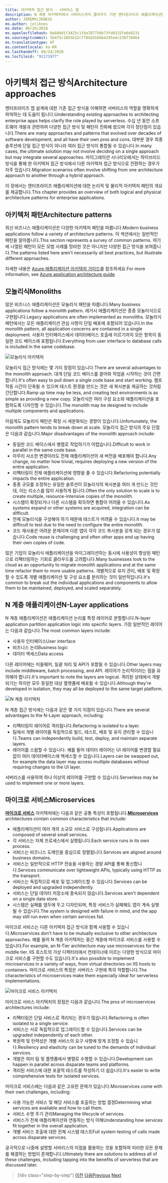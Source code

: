 ```yaml
---
title: 아키텍처 접근 방식 - 서버리스 앱
description: N 계층 아키텍처에서 서버리스까지 클라우드 기반 엔터프라이즈 애플리케이션을 빌드하는 아키텍처를 소개합니다.
author: JEREMYLIKNESS
ms.author: jeliknes
ms.date: 06/26/2018
ms.openlocfilehash: 0ab84d1f3425c1fda787756b73fd8315fe6d4231
ms.sourcegitcommit: 5b475c1855b32cf78d2d1bbb4295e4c236f39464
ms.translationtype: HT
ms.contentlocale: ko-KR
ms.lasthandoff: 09/24/2020
ms.locfileid: "91171977"
---
```

# <a name="architecture-approaches"></a><span data-ttu-id="465c4-103">아키텍처 접근 방식</span><span class="sxs-lookup"><span data-stu-id="465c4-103">Architecture approaches</span></span>

<span data-ttu-id="465c4-104">엔터프라이즈 앱 설계에 대한 기존 접근 방식을 이해하면 서버리스의 역할을 명확하게 파악하는 데 도움이 됩니다.</span><span class="sxs-lookup"><span data-stu-id="465c4-104">Understanding existing approaches to architecting enterprise apps helps clarify the role played by serverless.</span></span> <span data-ttu-id="465c4-105">수십 년 동안 소프트웨어 개발과 관련하여 다양한 접근 방식 및 패턴이 진화해 왔으며 각각 장단점이 있습니다.</span><span class="sxs-lookup"><span data-stu-id="465c4-105">There are many approaches and patterns that evolved over decades of software development, and all have their own pros and cons.</span></span> <span data-ttu-id="465c4-106">대부분 경우 최종 솔루션에 단일 접근 방식이 아니라 여러 접근 방식이 통합될 수 있습니다.</span><span class="sxs-lookup"><span data-stu-id="465c4-106">In many cases, the ultimate solution may not involve deciding on a single approach but may integrate several approaches.</span></span> <span data-ttu-id="465c4-107">마이그레이션 시나리오에서는 하이브리드 방식을 통해 한 아키텍처 접근 방식에서 다른 아키텍처 접근 방식으로 전환하는 경우가 자주 있습니다.</span><span class="sxs-lookup"><span data-stu-id="465c4-107">Migration scenarios often involve shifting from one architecture approach to another through a hybrid approach.</span></span>

<span data-ttu-id="465c4-108">이 장에서는 엔터프라이즈 애플리케이션에 대한 논리적 및 물리적 아키텍처 패턴의 개요를 제공합니다.</span><span class="sxs-lookup"><span data-stu-id="465c4-108">This chapter provides an overview of both logical and physical architecture patterns for enterprise applications.</span></span>

## <a name="architecture-patterns"></a><span data-ttu-id="465c4-109">아키텍처 패턴</span><span class="sxs-lookup"><span data-stu-id="465c4-109">Architecture patterns</span></span>

<span data-ttu-id="465c4-110">최신 비즈니스 애플리케이션은 다양한 아키텍처 패턴을 따릅니다.</span><span class="sxs-lookup"><span data-stu-id="465c4-110">Modern business applications follow a variety of architecture patterns.</span></span> <span data-ttu-id="465c4-111">이 섹션에서는 일반적인 패턴을 알아봅니다.</span><span class="sxs-lookup"><span data-stu-id="465c4-111">This section represents a survey of common patterns.</span></span> <span data-ttu-id="465c4-112">여기에 나열된 패턴이 모든 모범 사례를 망라한 것은 아니지만 다양한 접근 방식을 보여줍니다.</span><span class="sxs-lookup"><span data-stu-id="465c4-112">The patterns listed here aren't necessarily all best practices, but illustrate different approaches.</span></span>

<span data-ttu-id="465c4-113">자세한 내용은 [Azure 애플리케이션 아키텍처 가이드](/azure/architecture/guide/)를 참조하세요.</span><span class="sxs-lookup"><span data-stu-id="465c4-113">For more information, see [Azure application architecture guide](/azure/architecture/guide/).</span></span>

## <a name="monoliths"></a><span data-ttu-id="465c4-114">모놀리식</span><span class="sxs-lookup"><span data-stu-id="465c4-114">Monoliths</span></span>

<span data-ttu-id="465c4-115">많은 비즈니스 애플리케이션은 모놀리식 패턴을 따릅니다.</span><span class="sxs-lookup"><span data-stu-id="465c4-115">Many business applications follow a monolith pattern.</span></span> <span data-ttu-id="465c4-116">레거시 애플리케이션은 종종 모놀리식으로 구현됩니다.</span><span class="sxs-lookup"><span data-stu-id="465c4-116">Legacy applications are often implemented as monoliths.</span></span> <span data-ttu-id="465c4-117">모놀리식 패턴에서는 모든 애플리케이션 관심 사항이 단일 배포에 포함되어 있습니다.</span><span class="sxs-lookup"><span data-stu-id="465c4-117">In the monolith pattern, all application concerns are contained in a single deployment.</span></span> <span data-ttu-id="465c4-118">사용자 인터페이스에서 데이터베이스 호출에 이르기까지 모든 항목이 동일한 코드 베이스에 포함됩니다.</span><span class="sxs-lookup"><span data-stu-id="465c4-118">Everything from user interface to database calls is included in the same codebase.</span></span>

![모놀리식 아키텍처](./media/monolith-architecture.png)

<span data-ttu-id="465c4-120">모놀리식 접근 방식에는 몇 가지 장점이 있습니다.</span><span class="sxs-lookup"><span data-stu-id="465c4-120">There are several advantages to the monolith approach.</span></span> <span data-ttu-id="465c4-121">대개 단일 코드 베이스를 끌어와 작업을 시작하는 것이 간편합니다.</span><span class="sxs-lookup"><span data-stu-id="465c4-121">It's often easy to pull down a single code base and start working.</span></span> <span data-ttu-id="465c4-122">램프 작동 시간이 단축될 수 있으며 테스트 환경을 만드는 것은 새 복사본을 제공하는 것처럼 간단합니다.</span><span class="sxs-lookup"><span data-stu-id="465c4-122">Ramp up time may be less, and creating test environments is as simple as providing a new copy.</span></span> <span data-ttu-id="465c4-123">모놀리식은 여러 구성 요소와 애플리케이션을 포함하도록 디자인할 수 있습니다.</span><span class="sxs-lookup"><span data-stu-id="465c4-123">The monolith may be designed to include multiple components and applications.</span></span>

<span data-ttu-id="465c4-124">아쉽게도 모놀리식 패턴은 확장 시 세분화되는 경향이 있습니다.</span><span class="sxs-lookup"><span data-stu-id="465c4-124">Unfortunately, the monolith pattern tends to break down at scale.</span></span> <span data-ttu-id="465c4-125">모놀리식 접근 방식의 주요 단점은 다음과 같습니다.</span><span class="sxs-lookup"><span data-stu-id="465c4-125">Major disadvantages of the monolith approach include:</span></span>

- <span data-ttu-id="465c4-126">동일한 코드 베이스에서 병렬로 작업하기가 어렵습니다.</span><span class="sxs-lookup"><span data-stu-id="465c4-126">Difficult to work in parallel in the same code base.</span></span>
- <span data-ttu-id="465c4-127">아무리 사소한 변경이라도 전체 애플리케이션의 새 버전을 배포해야 합니다.</span><span class="sxs-lookup"><span data-stu-id="465c4-127">Any change, no matter how trivial, requires deploying a new version of the entire application.</span></span>
- <span data-ttu-id="465c4-128">리팩터링이 전체 애플리케이션에 영향을 줄 수 있습니다.</span><span class="sxs-lookup"><span data-stu-id="465c4-128">Refactoring potentially impacts the entire application.</span></span>
- <span data-ttu-id="465c4-129">종종 규모를 조정하는 유일한 솔루션이 모놀리식의 복사본을 여러 개 만드는 것인데, 이는 리소스를 많이 사용하게 됩니다.</span><span class="sxs-lookup"><span data-stu-id="465c4-129">Often the only solution to scale is to create multiple, resource-intensive copies of the monolith.</span></span>
- <span data-ttu-id="465c4-130">시스템이 확장되거나 다른 시스템을 획득하면 통합이 어려울 수 있습니다.</span><span class="sxs-lookup"><span data-stu-id="465c4-130">As systems expand or other systems are acquired, integration can be difficult.</span></span>
- <span data-ttu-id="465c4-131">전체 모놀리식을 구성해야 하기 때문에 테스트가 어려울 수 있습니다.</span><span class="sxs-lookup"><span data-stu-id="465c4-131">It may be difficult to test due to the need to configure the entire monolith.</span></span>
- <span data-ttu-id="465c4-132">코드 재사용은 어려운 문제이며 다른 앱이 각각 코드 복사본을 갖게 되는 경우가 많습니다.</span><span class="sxs-lookup"><span data-stu-id="465c4-132">Code reuse is challenging and often other apps end up having their own copies of code.</span></span>

<span data-ttu-id="465c4-133">많은 기업이 모놀리식 애플리케이션을 마이그레이션하는 동시에 사용성이 향상된 패턴으로 리팩터링하는 기회로 클라우드를 고려합니다.</span><span class="sxs-lookup"><span data-stu-id="465c4-133">Many businesses look to the cloud as an opportunity to migrate monolith applications and at the same time refactor them to more usable patterns.</span></span> <span data-ttu-id="465c4-134">개별적으로 유지 관리, 배포 및 확장할 수 있도록 개별 애플리케이션 및 구성 요소를 분리하는 것이 일반적입니다.</span><span class="sxs-lookup"><span data-stu-id="465c4-134">It's common to break out the individual applications and components to allow them to be maintained, deployed, and scaled separately.</span></span>

## <a name="n-layer-applications"></a><span data-ttu-id="465c4-135">N 계층 애플리케이션</span><span class="sxs-lookup"><span data-stu-id="465c4-135">N-Layer applications</span></span>

<span data-ttu-id="465c4-136">N 계층 애플리케이션은 애플리케이션 논리를 특정 레이어로 분할합니다.</span><span class="sxs-lookup"><span data-stu-id="465c4-136">N-layer application partition application logic into specific layers.</span></span> <span data-ttu-id="465c4-137">가장 일반적인 레이어는 다음과 같습니다.</span><span class="sxs-lookup"><span data-stu-id="465c4-137">The most common layers include:</span></span>

- <span data-ttu-id="465c4-138">사용자 인터페이스</span><span class="sxs-lookup"><span data-stu-id="465c4-138">User interface</span></span>
- <span data-ttu-id="465c4-139">비즈니스 논리</span><span class="sxs-lookup"><span data-stu-id="465c4-139">Business logic</span></span>
- <span data-ttu-id="465c4-140">데이터 액세스</span><span class="sxs-lookup"><span data-stu-id="465c4-140">Data access</span></span>

<span data-ttu-id="465c4-141">다른 레이어에는 미들웨어, 일괄 처리 및 API가 포함될 수 있습니다.</span><span class="sxs-lookup"><span data-stu-id="465c4-141">Other layers may include middleware, batch processing, and API.</span></span> <span data-ttu-id="465c4-142">레이어가 논리적이라는 점을 유의해야 합니다.</span><span class="sxs-lookup"><span data-stu-id="465c4-142">It's important to note the layers are logical.</span></span> <span data-ttu-id="465c4-143">격리된 상태에서 개발되기는 하지만 모두 동일한 대상 플랫폼에 배포될 수 있습니다.</span><span class="sxs-lookup"><span data-stu-id="465c4-143">Although they're developed in isolation, they may all be deployed to the same target platform.</span></span>

![N 계층 아키텍처](./media/n-layer-architecture.png)

<span data-ttu-id="465c4-145">N 계층 접근 방식에는 다음과 같은 몇 가지 이점이 있습니다.</span><span class="sxs-lookup"><span data-stu-id="465c4-145">There are several advantages to the N-Layer approach, including:</span></span>

- <span data-ttu-id="465c4-146">리팩터링이 레이어로 격리됩니다.</span><span class="sxs-lookup"><span data-stu-id="465c4-146">Refactoring is isolated to a layer.</span></span>
- <span data-ttu-id="465c4-147">팀에서 개별 레이어를 독립적으로 빌드, 테스트, 배포 및 유지 관리할 수 있습니다.</span><span class="sxs-lookup"><span data-stu-id="465c4-147">Teams can independently build, test, deploy, and maintain separate layers.</span></span>
- <span data-ttu-id="465c4-148">레이어를 스왑할 수 있습니다. 예를 들어 데이터 레이어는 UI 레이어를 변경할 필요 없이 여러 데이터베이스에 액세스할 수 있습니다.</span><span class="sxs-lookup"><span data-stu-id="465c4-148">Layers can be swapped out, for example the data layer may access multiple databases without requiring changes to the UI layer.</span></span>

<span data-ttu-id="465c4-149">서버리스를 사용하여 하나 이상의 레이어를 구현할 수 있습니다.</span><span class="sxs-lookup"><span data-stu-id="465c4-149">Serverless may be used to implement one or more layers.</span></span>

## <a name="microservices"></a><span data-ttu-id="465c4-150">마이크로 서비스</span><span class="sxs-lookup"><span data-stu-id="465c4-150">Microservices</span></span>

<span data-ttu-id="465c4-151">**[마이크로 서비스](/azure/architecture/guide/architecture-styles/microservices)** 아키텍처에는 다음과 같은 공통 특성이 포함됩니다.</span><span class="sxs-lookup"><span data-stu-id="465c4-151">**[Microservices](/azure/architecture/guide/architecture-styles/microservices)** architectures contain common characteristics that include:</span></span>

- <span data-ttu-id="465c4-152">애플리케이션이 여러 개의 소규모 서비스로 구성됩니다.</span><span class="sxs-lookup"><span data-stu-id="465c4-152">Applications are composed of several small services.</span></span>
- <span data-ttu-id="465c4-153">각 서비스는 자체 프로세스에서 실행됩니다.</span><span class="sxs-lookup"><span data-stu-id="465c4-153">Each service runs in its own process.</span></span>
- <span data-ttu-id="465c4-154">서비스는 비즈니스 도메인을 중심으로 정렬됩니다.</span><span class="sxs-lookup"><span data-stu-id="465c4-154">Services are aligned around business domains.</span></span>
- <span data-ttu-id="465c4-155">서비스는 일반적으로 HTTP 전송을 사용하는 경량 API를 통해 통신합니다.</span><span class="sxs-lookup"><span data-stu-id="465c4-155">Services communicate over lightweight APIs, typically using HTTP as the transport.</span></span>
- <span data-ttu-id="465c4-156">서비스는 독립적으로 배포 및 업그레이드할 수 있습니다.</span><span class="sxs-lookup"><span data-stu-id="465c4-156">Services can be deployed and upgraded independently.</span></span>
- <span data-ttu-id="465c4-157">서비스는 단일 데이터 저장소에 종속되지 않습니다.</span><span class="sxs-lookup"><span data-stu-id="465c4-157">Services aren't dependent on a single data store.</span></span>
- <span data-ttu-id="465c4-158">시스템은 실패를 염두에 두고 디자인되며, 특정 서비스가 실패해도 앱이 계속 실행될 수 있습니다.</span><span class="sxs-lookup"><span data-stu-id="465c4-158">The system is designed with failure in mind, and the app may still run even when certain services fail.</span></span>

<span data-ttu-id="465c4-159">마이크로 서비스는 다른 아키텍처 접근 방식과 함께 사용할 수 있습니다.</span><span class="sxs-lookup"><span data-stu-id="465c4-159">Microservices don't have to be mutually exclusive to other architecture approaches.</span></span> <span data-ttu-id="465c4-160">예를 들어 N 계층 아키텍처는 중간 계층에 마이크로 서비스를 사용할 수 있습니다.</span><span class="sxs-lookup"><span data-stu-id="465c4-160">For example, an N-Tier architecture may use microservices for the middle tier.</span></span> <span data-ttu-id="465c4-161">IIS 호스트의 가상 디렉터리에서 컨테이너에 이르는 다양한 방식으로 마이크로 서비스를 구현할 수도 있습니다.</span><span class="sxs-lookup"><span data-stu-id="465c4-161">It's also possible to implement microservices in a variety of ways, from virtual directories on IIS hosts to containers.</span></span> <span data-ttu-id="465c4-162">마이크로 서비스의 특징은 서버리스 구현에 특히 적합합니다.</span><span class="sxs-lookup"><span data-stu-id="465c4-162">The characteristics of microservices make them especially ideal for serverless implementations.</span></span>

![마이크로 서비스 아키텍처](./media/microservices-architecture.png)

<span data-ttu-id="465c4-164">마이크로 서비스 아키텍처의 장점은 다음과 같습니다.</span><span class="sxs-lookup"><span data-stu-id="465c4-164">The pros of microservices architectures include:</span></span>

- <span data-ttu-id="465c4-165">리팩터링은 단일 서비스로 격리되는 경우가 많습니다.</span><span class="sxs-lookup"><span data-stu-id="465c4-165">Refactoring is often isolated to a single service.</span></span>
- <span data-ttu-id="465c4-166">서비스는 서로 독립적으로 업그레이드할 수 있습니다.</span><span class="sxs-lookup"><span data-stu-id="465c4-166">Services can be upgraded independently of each other.</span></span>
- <span data-ttu-id="465c4-167">복원력 및 탄력성은 개별 서비스의 요구 사항에 맞게 조정할 수 있습니다.</span><span class="sxs-lookup"><span data-stu-id="465c4-167">Resiliency and elasticity can be tuned to the demands of individual services.</span></span>
- <span data-ttu-id="465c4-168">개발은 여러 팀 및 플랫폼에서 병렬로 수행할 수 있습니다.</span><span class="sxs-lookup"><span data-stu-id="465c4-168">Development can happen in parallel across disparate teams and platforms.</span></span>
- <span data-ttu-id="465c4-169">격리된 서비스에 대한 포괄적 테스트를 작성하기 더 쉽습니다.</span><span class="sxs-lookup"><span data-stu-id="465c4-169">It's easier to write comprehensive tests for isolated services.</span></span>

<span data-ttu-id="465c4-170">마이크로 서비스에는 다음과 같은 고유한 문제가 있습니다.</span><span class="sxs-lookup"><span data-stu-id="465c4-170">Microservices come with their own challenges, including:</span></span>

- <span data-ttu-id="465c4-171">사용 가능한 서비스 및 해당 서비스를 호출하는 방법 결정</span><span class="sxs-lookup"><span data-stu-id="465c4-171">Determining what services are available and how to call them.</span></span>
- <span data-ttu-id="465c4-172">서비스 수명 주기 관리</span><span class="sxs-lookup"><span data-stu-id="465c4-172">Managing the lifecycle of services.</span></span>
- <span data-ttu-id="465c4-173">서비스가 전체 애플리케이션와 연동하는 방식 이해</span><span class="sxs-lookup"><span data-stu-id="465c4-173">Understanding how services fit together in the overall application.</span></span>
- <span data-ttu-id="465c4-174">개별 서비스 호출에 대한 전체 시스템 테스트</span><span class="sxs-lookup"><span data-stu-id="465c4-174">Full system testing of calls made across disparate services.</span></span>

<span data-ttu-id="465c4-175">궁극적으로 나중에 설명할 서버리스의 이점을 활용하는 것을 포함하여 이러한 모든 문제를 해결하는 방법이 존재합니다.</span><span class="sxs-lookup"><span data-stu-id="465c4-175">Ultimately there are solutions to address all of these challenges, including tapping into the benefits of serverless that are discussed later.</span></span>

>[!div class="step-by-step"]
><span data-ttu-id="465c4-176">[이전](index.md)
>[다음](architecture-deployment-approaches.md)</span><span class="sxs-lookup"><span data-stu-id="465c4-176">[Previous](index.md)
[Next](architecture-deployment-approaches.md)</span></span>

